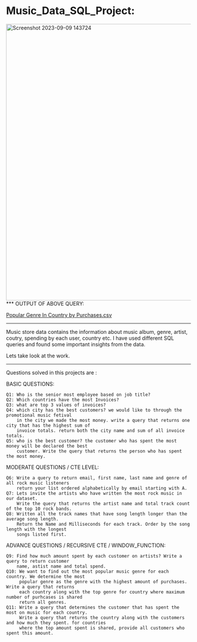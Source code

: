 # Music_Data_SQL_Project:

<img width="754" alt="Screenshot 2023-09-09 143724" src="https://github.com/vaibhavrk18/Music_Data_SQL_Project/assets/138751404/bf6c9dbd-7f23-47c9-943b-f7ffd06ac97c">
***
OUTPUT OF ABOVE QUERY:

[Popular Genre In Country by Purchases.csv](https://github.com/vaibhavrk18/Music_Data_SQL_Project/files/12565378/Popular.Genre.In.Country.by.Purchases.csv)

***
Music store data contains the information about music album, genre, artist, coutry, spending by each user, country etc.
I have used different SQL queries and found some important insights from the data.

Lets take look at the work.

***
Questions solved in this projects are :

BASIC QUESTIONS:

    Q1: Who is the senior most employee based on job title?
    Q2: Which countries have the most Invoices?
    Q3: what are top 3 values of invoices?
    Q4: which city has the best customers? we would like to through the promotional music fetival
        in the city we made the most money. write a query that returns one city that has the highest sum of 
        invoice totals. return both the city name and sum of all invoice totals.
    Q5: who is the best customer? the customer who has spent the most money will be declared the best 
        customer. Write the query that returns the person who has spent the most money.

MODERATE QUESTIONS / CTE LEVEL:
    
    Q6: Write a query to return email, first name, last name and genre of all rock music listeners
        return your list ordered alphabetically by email starting with A.
    Q7: Lets invite the artists who have written the most rock music in our dataset.
        Write the query that returns the artist name and total track count of the top 10 rock bands.
    Q8: Written all the track names that have song length longer than the average song length.
        Return the Name and Milliseconds for each track. Order by the song length with the longest 
        songs listed first.

ADVANCE QUESTIONS / RECURSIVE CTE / WINDOW_FUNCTION:
    
    Q9: Find how much amount spent by each customer on artists? Write a query to return customer
        name, astist name and total spend.
    Q10: We want to find out the most popular music genre for each country. We determine the most
         popular genre as the genre with the highest amount of purchases. Write a query that returns
         each country along with the top genre for country where maximum number of purhcases is shared 
         return all genres.
    Q11: Write a query that determines the customer that has spent the most on music for each country.
         Write a query that returns the country along with the customers and how much they spent. for countries
         where the top amount spent is shared, provide all customers who spent this amount.

     
